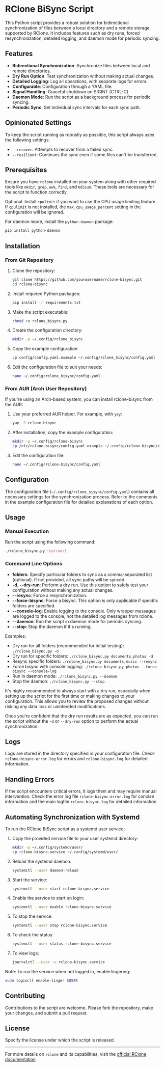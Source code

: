 # RClone BiSync Script

This Python script provides a robust solution for bidirectional synchronization of files between a local directory and a remote storage supported by RClone. It includes features such as dry runs, forced resynchronization, detailed logging, and daemon mode for periodic syncing.

## Features

- **Bidirectional Synchronization**: Synchronize files between local and remote directories.
- **Dry Run Option**: Test synchronization without making actual changes.
- **Detailed Logging**: Log all operations, with separate logs for errors.
- **Configurable**: Configuration through a YAML file.
- **Signal Handling**: Graceful shutdown on SIGINT (CTRL-C).
- **Daemon Mode**: Run the script as a background process for periodic syncing.
- **Periodic Sync**: Set individual sync intervals for each sync path.

## Opinionated Settings

To keep the script running as robustly as possible, this script always uses the following settings:

- `--recover`: Attempts to recover from a failed sync.
- `--resilient`: Continues the sync even if some files can't be transferred.

## Prerequisites

Ensure you have `rclone` installed on your system along with other required tools like `mkdir`, `grep`, `awk`, `find`, and `md5sum`. These tools are necessary for the script to function correctly.

Optional: Install `cpulimit` if you want to use the CPU usage limiting feature. If `cpulimit` is not installed, the `max_cpu_usage_percent` setting in the configuration will be ignored.

For daemon mode, install the `python-daemon` package:

```bash
pip install python-daemon
```

## Installation

### From Git Repository

1. Clone the repository:

   ```bash
   git clone https://github.com/yourusername/rclone-bisync.git
   cd rclone-bisync
   ```

2. Install required Python packages:

   ```bash
   pip install -r requirements.txt
   ```

3. Make the script executable:

   ```bash
   chmod +x rclone_bisync.py
   ```

4. Create the configuration directory:

   ```bash
   mkdir -p ~/.config/rclone_bisync
   ```

5. Copy the example configuration:

   ```bash
   cp config/config.yaml.example ~/.config/rclone_bisync/config.yaml
   ```

6. Edit the configuration file to suit your needs:
   ```bash
   nano ~/.config/rclone_bisync/config.yaml
   ```

### From AUR (Arch User Repository)

If you're using an Arch-based system, you can install rclone-bisync from the AUR:

1. Use your preferred AUR helper. For example, with `yay`:

   ```bash
   yay -S rclone-bisync
   ```

2. After installation, copy the example configuration:

   ```bash
   mkdir -p ~/.config/rclone-bisync
   cp /etc/rclone-bisync/config.yaml.example ~/.config/rclone-bisync/config.yaml
   ```

3. Edit the configuration file:
   ```bash
   nano ~/.config/rclone-bisync/config.yaml
   ```

## Configuration

The configuration file (`~/.config/rclone_bisync/config.yaml`) contains all necessary settings for the synchronization process. Refer to the comments in the example configuration file for detailed explanations of each option.

## Usage

### Manual Execution

Run the script using the following command:

```bash
./rclone_bisync.py [options]
```

### Command Line Options

- **folders**: Specify particular folders to sync as a comma-separated list (optional). If not provided, all sync paths will be synced.
- **-d, --dry-run**: Perform a dry run. Use this option to safely test your configuration without making any actual changes.
- **--resync**: Force a resynchronization.
- **--force-bisync**: Force a bisync. This option is only applicable if specific folders are specified.
- **--console-log**: Enable logging to the console. Only wrapper messages are logged to the console, not the detailed log messages from rclone.
- **--daemon**: Run the script in daemon mode for periodic syncing.
- **--stop**: Stop the daemon if it's running.

Examples:

- Dry run for all folders (recommended for initial testing): `./rclone_bisync.py -d`
- Dry run for specific folders: `./rclone_bisync.py documents,photos -d`
- Resync specific folders: `./rclone_bisync.py documents,music --resync`
- Force bisync with console logging: `./rclone_bisync.py photos --force-bisync --console-log`
- Run in daemon mode: `./rclone_bisync.py --daemon`
- Stop the daemon: `./rclone_bisync.py --stop`

It's highly recommended to always start with a dry run, especially when setting up the script for the first time or making changes to your configuration. This allows you to review the proposed changes without risking any data loss or unintended modifications.

Once you're confident that the dry run results are as expected, you can run the script without the `-d` or `--dry-run` option to perform the actual synchronization.

## Logs

Logs are stored in the directory specified in your configuration file. Check `rclone-bisync-error.log` for errors and `rclone-bisync.log` for detailed information.

## Handling Errors

If the script encounters critical errors, it logs them and may require manual intervention. Check the error log file `rclone-bisync-error.log` for concise information and the main logfile `rclone-bisync.log` for detailed information.

## Automating Synchronization with Systemd

To run the RClone BiSync script as a systemd user service:

1. Copy the provided service file to your user systemd directory:

   ```bash
   mkdir -p ~/.config/systemd/user/
   cp rclone-bisync.service ~/.config/systemd/user/
   ```

2. Reload the systemd daemon:

   ```bash
   systemctl --user daemon-reload
   ```

3. Start the service:

   ```bash
   systemctl --user start rclone-bisync.service
   ```

4. Enable the service to start on login:

   ```bash
   systemctl --user enable rclone-bisync.service
   ```

5. To stop the service:

   ```bash
   systemctl --user stop rclone-bisync.service
   ```

6. To check the status:

   ```bash
   systemctl --user status rclone-bisync.service
   ```

7. To view logs:
   ```bash
   journalctl --user -u rclone-bisync.service
   ```

Note: To run the service when not logged in, enable lingering:

```bash
sudo loginctl enable-linger $USER
```

## Contributing

Contributions to the script are welcome. Please fork the repository, make your changes, and submit a pull request.

## License

Specify the license under which the script is released.

---

For more details on `rclone` and its capabilities, visit the [official RClone documentation](https://rclone.org/docs/).
